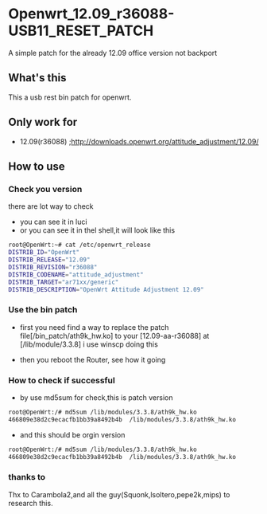 Openwrt_12.09_r36088-USB11_RESET_PATCH
======================================

A simple patch for the already 12.09 office version not backport

## What's this
This a usb rest bin patch for openwrt.

## Only work for
* 12.09(r36088)
;http://downloads.openwrt.org/attitude_adjustment/12.09/

## How to use
### Check you version

there are lot way to check

* you can see it in luci
* or you can see it in thel shell,it will look like this

```bash
root@OpenWrt:~# cat /etc/openwrt_release 
DISTRIB_ID="OpenWrt"
DISTRIB_RELEASE="12.09"
DISTRIB_REVISION="r36088"
DISTRIB_CODENAME="attitude_adjustment"
DISTRIB_TARGET="ar71xx/generic"
DISTRIB_DESCRIPTION="OpenWrt Attitude Adjustment 12.09"
```

### Use the bin patch

* first you need find a way to replace the patch file[/bin_patch/ath9k_hw.ko] to your [12.09-aa-r36088] at [/lib/module/3.3.8]
 i use winscp doing this

* then you reboot the Router, see how it going


### How to check if successful

* by use md5sum for check,this is patch version

```bash
root@OpenWrt:/# md5sum /lib/modules/3.3.8/ath9k_hw.ko 
466809e38d2c9ecacfb1bb39a8492b4b  /lib/modules/3.3.8/ath9k_hw.ko
```

* and this should be orgin version

```bash
root@OpenWrt:/# md5sum /lib/modules/3.3.8/ath9k_hw.ko 
466809e38d2c9ecacfb1bb39a8492b4b  /lib/modules/3.3.8/ath9k_hw.ko
```

### thanks to
Thx to Carambola2,and all the guy(Squonk,lsoltero,pepe2k,mips) to research this.

